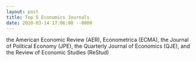 ```yaml
---
layout: post
title: Top 5 Economics Journals
date: 2020-03-14 17:06:00 --0000
---
```


the American Economic Review (AER), Econometrica (ECMA), the Journal of Political Economy (JPE), the Quarterly Journal of Economics (QJE), and the Review of Economic Studies (ReStud)
